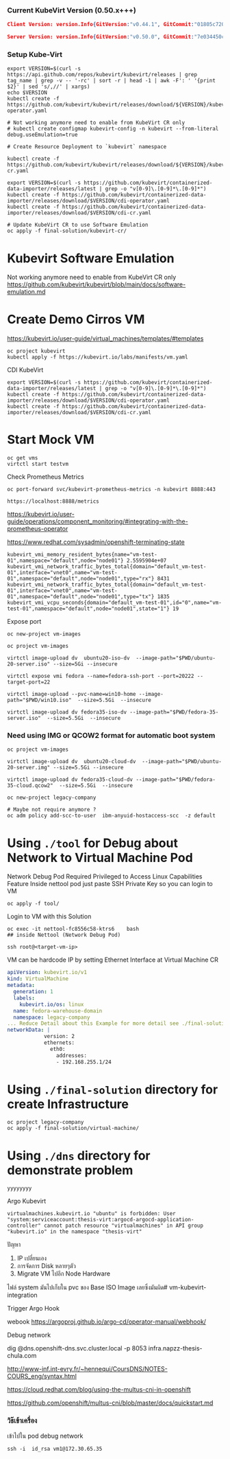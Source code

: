 ### Current KubeVirt  Version (0.50.x+++)
```json
Client Version: version.Info{GitVersion:"v0.44.1", GitCommit:"01805c72083902832ecbd08559f4d3aa88110ea1", GitTreeState:"clean", BuildDate:"2021-08-12T12:35:53Z", GoVersion:"go1.16.6", Compiler:"gc", Platform:"darwin/amd64"}

Server Version: version.Info{GitVersion:"v0.50.0", GitCommit:"7e034450c10ad2a879db960b9912be2dff7ed9ce", GitTreeState:"clean", BuildDate:"2022-02-10T13:39:37Z", GoVersion:"go1.17.5", Compiler:"gc", Platform:"linux/amd64"}
```
### Setup Kube-Virt
```
export VERSION=$(curl -s https://api.github.com/repos/kubevirt/kubevirt/releases | grep tag_name | grep -v -- '-rc' | sort -r | head -1 | awk -F': ' '{print $2}' | sed 's/,//' | xargs)
echo $VERSION
kubectl create -f https://github.com/kubevirt/kubevirt/releases/download/${VERSION}/kubevirt-operator.yaml

# Not working anymore need to enable from KubeVirt CR only
# kubectl create configmap kubevirt-config -n kubevirt --from-literal debug.useEmulation=true

# Create Resource Deployment to `kubevirt` namespace

kubectl create -f https://github.com/kubevirt/kubevirt/releases/download/${VERSION}/kubevirt-cr.yaml

export VERSION=$(curl -s https://github.com/kubevirt/containerized-data-importer/releases/latest | grep -o "v[0-9]\.[0-9]*\.[0-9]*")
kubectl create -f https://github.com/kubevirt/containerized-data-importer/releases/download/$VERSION/cdi-operator.yaml
kubectl create -f https://github.com/kubevirt/containerized-data-importer/releases/download/$VERSION/cdi-cr.yaml

# Update KubeVirt CR to use Software Emulation
oc apply -f final-solution/kubevirt-cr/

```

# Kubevirt Software Emulation
Not working anymore need to enable from KubeVirt CR only
https://github.com/kubevirt/kubevirt/blob/main/docs/software-emulation.md

# Create Demo Cirros VM
https://kubevirt.io/user-guide/virtual_machines/templates/#templates

```
oc project kubevirt
kubectl apply -f https://kubevirt.io/labs/manifests/vm.yaml
```
CDI KubeVirt
```
export VERSION=$(curl -s https://github.com/kubevirt/containerized-data-importer/releases/latest | grep -o "v[0-9]\.[0-9]*\.[0-9]*")
kubectl create -f https://github.com/kubevirt/containerized-data-importer/releases/download/$VERSION/cdi-operator.yaml
kubectl create -f https://github.com/kubevirt/containerized-data-importer/releases/download/$VERSION/cdi-cr.yaml
```

# Start  Mock VM
```
oc get vms
virtctl start testvm
```
Check Prometheus Metrics
```
oc port-forward svc/kubevirt-prometheus-metrics -n kubevirt 8888:443

https://localhost:8888/metrics
```
https://kubevirt.io/user-guide/operations/component_monitoring/#integrating-with-the-prometheus-operator

https://www.redhat.com/sysadmin/openshift-terminating-state
```
kubevirt_vmi_memory_resident_bytes{name="vm-test-01",namespace="default",node="node01"} 2.5595904e+07
kubevirt_vmi_network_traffic_bytes_total{domain="default_vm-test-01",interface="vnet0",name="vm-test-01",namespace="default",node="node01",type="rx"} 8431
kubevirt_vmi_network_traffic_bytes_total{domain="default_vm-test-01",interface="vnet0",name="vm-test-01",namespace="default",node="node01",type="tx"} 1835
kubevirt_vmi_vcpu_seconds{domain="default_vm-test-01",id="0",name="vm-test-01",namespace="default",node="node01",state="1"} 19
```

Expose port
```
oc new-project vm-images

oc project vm-images

virtctl image-upload dv  ubuntu20-iso-dv  --image-path="$PWD/ubuntu-20-server.iso" --size=5Gi --insecure

virtctl expose vmi fedora --name=fedora-ssh-port --port=20222 --target-port=22

virtctl image-upload --pvc-name=win10-home --image-path="$PWD/win10.iso"  --size=5.5Gi  --insecure

virtctl image-upload dv fedora35-iso-dv --image-path="$PWD/fedora-35-server.iso"  --size=5.5Gi  --insecure
```

### Need using IMG or QCOW2 format for automatic boot system

```
oc project vm-images

virtctl image-upload dv  ubuntu20-cloud-dv  --image-path="$PWD/ubuntu-20-server.img" --size=5.5Gi --insecure

virtctl image-upload dv fedora35-cloud-dv --image-path="$PWD/fedora-35-cloud.qcow2"  --size=5.5Gi  --insecure

oc new-project legacy-company

# Maybe not require anymore ?
oc adm policy add-scc-to-user  ibm-anyuid-hostaccess-scc  -z default
```

# Using `./tool` for Debug about Network to Virtual Machine Pod
Network Debug Pod Required Privileged to Access Linux Capabilities Feature
Inside nettool pod just paste SSH Private Key so you can login to VM
```
oc apply -f tool/
```
Login to VM with this Solution
```
oc exec -it nettool-fc8556c58-ktrs6    bash
## inside Nettool (Network Debug Pod)

ssh root@<target-vm-ip>
```
VM can be hardcode IP by setting Ethernet Interface at Virtual Machine CR
```yaml
apiVersion: kubevirt.io/v1
kind: VirtualMachine
metadata:
  generation: 1
  labels:
    kubevirt.io/os: linux
  name: fedora-warehouse-domain
  namespace: legacy-company
... Reduce Detail about this Example for more detail see ./final-solution/virtual-machine/fedora-warehouse-domain.yaml
networkData: |
            version: 2
            ethernets:
              eth0: 
                addresses:
                - 192.168.255.1/24
```


# Using `./final-solution` directory for create Infrastructure

```
oc project legacy-company
oc apply -f final-solution/virtual-machine/
```

# Using `./dns` directory for demonstrate problem

```
yyyyyyyy
```


Argo Kubevirt
```
virtualmachines.kubevirt.io "ubuntu" is forbidden: User "system:serviceaccount:thesis-virt:argocd-argocd-application-controller" cannot patch resource "virtualmachines" in API group "kubevirt.io" in the namespace "thesis-virt"
```

ปัญหา
1. IP เปลี่ยนเอง
2. การจัดการ Disk หลายๆตัว
3. Migrate VM ไปอีก Node Hardware

ไฟล์ system มันไปเก็บใน pvc ของ Base ISO Image เลยซึ่งมันผิด# vm-kubevirt-integration

Trigger Argo Hook

webook
https://argoproj.github.io/argo-cd/operator-manual/webhook/



Debug network


dig @dns.openshift-dns.svc.cluster.local -p 8053 infra.napzz-thesis-chula.com

http://www-inf.int-evry.fr/~hennequi/CoursDNS/NOTES-COURS_eng/syntax.html

https://cloud.redhat.com/blog/using-the-multus-cni-in-openshift

https://github.com/openshift/multus-cni/blob/master/docs/quickstart.md


### วิธ๊เข้าเครื่อง
เข้าไปใน pod debug network
```
ssh -i  id_rsa vm1@172.30.65.35
```